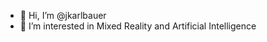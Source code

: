 - 👋 Hi, I’m @jkarlbauer
- 👀 I’m interested in Mixed Reality and Artificial Intelligence

<!---
jkarlbauer/jkarlbauer is a ✨ special ✨ repository because its `README.md` (this file) appears on your GitHub profile.
You can click the Preview link to take a look at your changes.
--->
